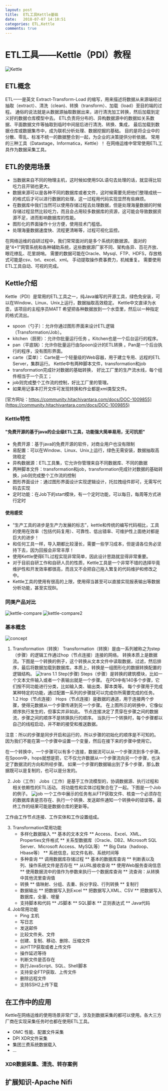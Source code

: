 ```yaml
---
layout: post
title:  ETL工具Kettle基础
date:   2018-07-07 14:10:51
categories: ETL,Kettle
comments: true
---
```

# ETL工具——Kettle（PDI）教程
![Kettle](https://community.hitachivantara.com/servlet/JiveServlet/showImage/102-1009855-24-19581/CommunityDataIntegration%28Trans%29.png)

## ETL概念
ETL——是英文 Extract-Transform-Load 的缩写，用来描述将数据从来源端经过抽取（extract）、清洗（clean)、转换（transform）、加载（load）至目的端的过程。
通俗的说法就是从数据源抽取数据出来，进行清洗加工转换，然后加载到定义好的数据仓库模型中去。
ETL负责将分布的、异构数据源中的数据如关系数据、平面数据文件等抽取到临时中间层后进行清洗、转换、集成，
最后加载到数据仓库或数据集市中，成为联机分析处理、数据挖掘的基础。
目的是将企业中的分散、零乱、标准不统一的数据整合到一起，为企业的决策提供分析依据。
常用的三种工具（Datastage，Informatica，Kettle）！
在网络运维中常常使用ETL工具作为数据采集工具。

## ETL的使用场景
* 当数据来自不同的物理主机，这时候如使用SQL语句去处理的话，就显得比较吃力且开销也更大。
* 数据来源可以是各种不同的数据库或者文件，这时候需要先把他们整理成统一的格式后才可以进行数据的处理，这一过程用代码实现显然有些麻烦。
* 在数据库中我们当然可以使用存储过程去处理数据，但是处理海量数据的时候存储过程显然比较吃力，而且会占用较多数据库的资源，这可能会导致数据资源不足，进而影响数据库的性能。
* 图形化的界面操作十分方便，使用技术门槛低。
* 处理海量数据速度快、流程更清晰等，过程可视化监控。

在网络运维的自研过程中，我们常常面对的是多个系统的数据源。
面对的是“4+1”网管系统和各种辅助系统，这些数据源厂家不同、架构各异、百花齐放、眼花缭乱、花里胡哨。
需要的数据可能在Oracle、Mysql、FTP、HDFS，存放格式可能是csv、txt、excel、xml。
手动提取操作费事费力，机械重复。
需要使用ETL工具自动、可视的完成。

## Kettle介绍
Kettle（PDI）是常用的ETL工具之一，纯Java编写的开源工具，绿色免安装，可以在Window、Linux、Unix上运行，数据抽取高效稳定。
Kettle中文直译为水壶，该项目的主程序员MATT 希望把各种数据放到一个水壶里，然后以一种指定的格式流出。
* spoon（勺子）：允许你通过图形界面来设计ETL逻辑（Transformation/Job）。
* kitchen（厨房）：允许你批量运行任务 。Kitchen也是一个后台运行的程序。
* pan（平底锅）：允许你批量运行由Spoon设计的ETL转换 。Pan是一个后台执行的程序，没有图形界面。
* carte（菜单）：	Carte是一个轻量级的Web容器，用于建立专用、远程的ETL Server，集群运行。
Kettle中有两种脚本文件，transformation和job
* transformation完成针对数据的基础转换，
好比工厂里的生产流水线，每个组件相当于一个员工；
* job则完成整个工作流的控制，好比工厂里的管理。
* 如果用记事本打开文件可发现转换和作业都是xml类型文件。

[官方网址：https://community.hitachivantara.com/docs/DOC-1009855](https://community.hitachivantara.com/docs/DOC-1009855)

### Kettle特性
#### "免费开源的基于java的企业级ETL工具，功能强大简单易用，无可抗拒"
* 免费开源：基于java的免费开源的软件，对商业用户也没有限制
* 易配置：可以在Window、Linux、Unix上运行，绿色无需安装，数据抽取高效稳定
* 异构数据源：ETL工具集，它允许你管理来自不同数据库、不同的数据
* 两种脚本文件：transformation和job，transformation完成针对数据的基础转换，job则完成整个工作流的控制
* 图形界面设计：通过图形界面设计实现逻辑设计，托拉拽组件即可，无需写代码去实现
* 定时功能：在Job下的start模块，有一个定时功能，可以每日，每周等方式进行定时

#### 使用感受
* “生产工具的进步是生产力发展的标志”，kettle和传统的编写代码相比，工具的使用在效率（包括代码复用）、可靠性、低出错率、可维护性上面绝对都是巨大的进步！
* 和任何工具一样，导入期都比较漫长，需要一些学习成本，但是请各位务必坚持下去，因为回报会非常丰厚！
* 使用Kettle使得ETL过程实现非常简单，因此设计思路就显得非常重要。
* 对于目前自研工作和自研人员的性质，Kettle工具是一个非常不错的选择毕竟维护性和开发效率都很高，而且又不会把自己拖入繁复的代码维护和修改之中。
* Kettle工具的使用有很高的上限，使用得当甚至可以直接实现报表输出等数据分析功能，甚至实现BI。

### 同类产品对比
![kettle-compare](/assets/kettle/kettle-compare.png)
![kettle-compare2](/assets/kettle/kettle-compare2.png)

### 基本概念
![concept](/assets/kettle/concept.png)

1. Transformation（转换）
Transformation（转换）是由一系列被称之为step（步骤）的逻辑工作通过hop（节点连接）连接的网络。
转换本质上是数据流。下图是一个转换的例子，这个转换从文本文件中读取数据，过滤，然后排序，最后将数据加载到数据库。本质上，转换是一组图形化的数据转换配置的逻辑结构。
![trans](/assets/kettle/trans.png)
1.1 Step(步骤)
Steps（步骤）是转换的建筑模块，比如一个文本文件输入或者一个表输出就是一个步骤。
在PDI中有140多个步骤，它们按不同功能进行分类，比如输入类、输出类、脚本类等。
每个步骤用于完成某种特定的功能，通过配置一系列的步骤就可以完成你所需要完成的任务。
1.2 Hop（节点连接）
Hops（节点连接）是数据的通道，用于连接两个步骤，使得元数据从一个步骤传递到另一个步骤。
在上图所示的转换中，它像似顺序执行发生的，但事实并非如此。
节点连接决定了贯穿在步骤之间的数据流，步骤之间的顺序不是转换执行的顺序。
当执行一个转换时，每个步骤都以自己的线程启动，并不断的接受和推送数据。

注意：所以的步骤是同步开启和运行的，所以步骤的初始化的顺序是不可知的。
因为我们不能在第一个步骤中设置一个变量，然后在接下来的步骤中使用它。

在一个转换中，一个步骤可以有多个连接，数据流可以从一个步骤流到多个步骤。
在Spoon中，hops就想是箭，它不仅允许数据从一个步骤流向另一个步骤，也决定了数据流的方向和所经步骤。
如果一个步骤的数据输出到了多个步骤，那么数据既可以是复制的，也可以是分发的。

2. Job（工作）
Jobs（工作）是基于工作流模型的，协调数据源、执行过程和相关依赖性的ETL活动。
将功能性和实体过程聚合在了一起。下图是一个Job的例子。
![job](/assets/kettle/job.png)
一个工作中展示的任务有从FTP获取文件、核查一个必须存在的数据库表是否存在、执行一个转换、发送邮件通知一个转换中的错误等。最终工作的结果可能是数据仓库的更新等。

工作由工作节点连接、工作实体和工作设置组成。

3. Transformation常用功能
    * 多样化数据输入
    ** 基本的文本文件
    ** Access、Excel、XML、Properties文件格式
    ** 关系型数据库（Oracle、DB2、Microsoft SQL Server、Microsoft Access、MySQL等）
    ** Big Data（hadoop、Hbase等）
    ** 系统信息，如文件名称、系统时间等
    * 多种查询
    ** 调用数据库存储过程
    ** 基本的数据库查询
    ** 判断表以及列、操作系统文件是否存在
    ** 从URL接收查询
    ** 使用Web服务查询信息
    ** 使用数据流中的值作为参数来执行一个数据库查询
    ** 流查询：从转换中其他流里查询值
    * 转换
    ** 值映射、分组、去重、拆分字段、行列转换
    ** 复制行
    * 数据输出
    ** 把数据写入到Excel
    ** 把数据写入XML、CSV
    ** 把数据写入数据库，全量、增量
    * 支持脚本和代码
    ** JS脚本
    ** SQL脚本
    ** 正则表达式
    ** Java代码
4. Job常用功能
    * Ping 主机
    * 写日志
    * 发送邮件
    * 比较文件夹、文件
    * 创建、复制、移动、删除、压缩文件
    * 从HTTP获取或者上传文件
    * 操作延迟等待
    * 判断文件是否存在
    * 执行JavaScript、SQL、Shell脚本
    * 支持安全FTP获取、上传文件
    * 删除远程文件
    * 支持SSH2上传下载

## 在工作中的应用
Kettle在网络运维的使用场景非常广泛，涉及到数据采集的都可以使用。各大三方厂商在实现采集任务时也都在使用ETL工具。
* OMC 性能、配置文件采集
* DPI XDR文件采集
* 集团三费系统数据载入
* ...

### XDR数据采集、清洗、转存案例


## 扩展知识-Apache Nifi
